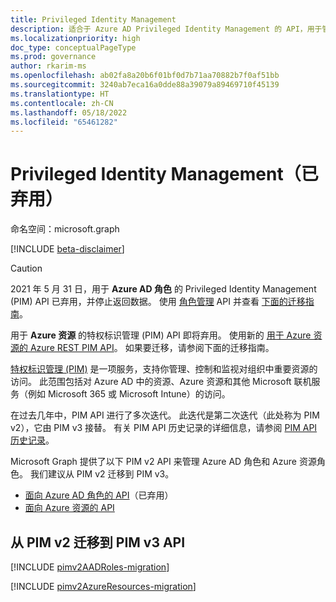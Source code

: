 ```yaml
---
title: Privileged Identity Management
description: 适合于 Azure AD Privileged Identity Management 的 API，用于管理 Azure Active Directory 角色和 Azure 资源角色。
ms.localizationpriority: high
doc_type: conceptualPageType
ms.prod: governance
author: rkarim-ms
ms.openlocfilehash: ab02fa8a20b6f01bf0d7b71aa70882b7f0af51bb
ms.sourcegitcommit: 3240ab7eca16a0dde88a39079a89469710f45139
ms.translationtype: HT
ms.contentlocale: zh-CN
ms.lasthandoff: 05/18/2022
ms.locfileid: "65461282"
---
```

# <a name="privileged-identity-management-deprecated"></a>Privileged Identity Management（已弃用）

命名空间：microsoft.graph

[!INCLUDE [beta-disclaimer](../../includes/beta-disclaimer.md)]

>[!CAUTION]
>2021 年 5 月 31 日，用于 **Azure AD 角色** 的 Privileged Identity Management (PIM) API 已弃用，并停止返回数据。 使用 [角色管理](/graph/api/resources/privilegedidentitymanagementv3-overview?view=graph-rest-beta&preserve-view=true) API 并查看 [下面的迁移指南](#migrate-from-pim-v2-to-pim-v3-apis)。
>
>用于 **Azure 资源** 的特权标识管理 (PIM) API 即将弃用。 使用新的 [用于 Azure 资源的 Azure REST PIM API](/rest/api/authorization/role-eligibility-schedule-requests)。 如果要迁移，请参阅下面的迁移指南。

[特权标识管理 (PIM)](/azure/active-directory/privileged-identity-management/pim-configure) 是一项服务，支持你管理、控制和监视对组织中重要资源的访问。 此范围包括对 Azure AD 中的资源、Azure 资源和其他 Microsoft 联机服务（例如 Microsoft 365 或 Microsoft Intune）的访问。

在过去几年中，PIM API 进行了多次迭代。 此迭代是第二次迭代（此处称为 PIM v2），它由 PIM v3 接替。 有关 PIM API 历史记录的详细信息，请参阅 [PIM API 历史记录](/azure/active-directory/privileged-identity-management/pim-apis#pim-api-history)。

Microsoft Graph 提供了以下 PIM v2 API 来管理 Azure AD 角色和 Azure 资源角色。 我们建议从 PIM v2 迁移到 PIM v3。

- [面向 Azure AD 角色的 API](privilegedidentitymanagement-directory.md)（已弃用）
- [面向 Azure 资源的 API](privilegedidentitymanagement-resources.md)

## <a name="migrate-from-pim-v2-to-pim-v3-apis"></a>从 PIM v2 迁移到 PIM v3 API

[!INCLUDE [pimv2AADRoles-migration](../../includes/pimv2AADRoles-migration.md)]

[!INCLUDE [pimv2AzureResources-migration](../../includes/pimv2AzureResources-migration.md)]

<!-- uuid: 8fcb5dbc-d5aa-4681-8e31-b001d5168d79
2015-10-25 14:57:30 UTC -->
<!--
{
  "type": "#page.annotation",
  "description": "Service root",
  "keywords": "",
  "section": "documentation",
  "tocPath": "",
  "suppressions": []
}
-->
